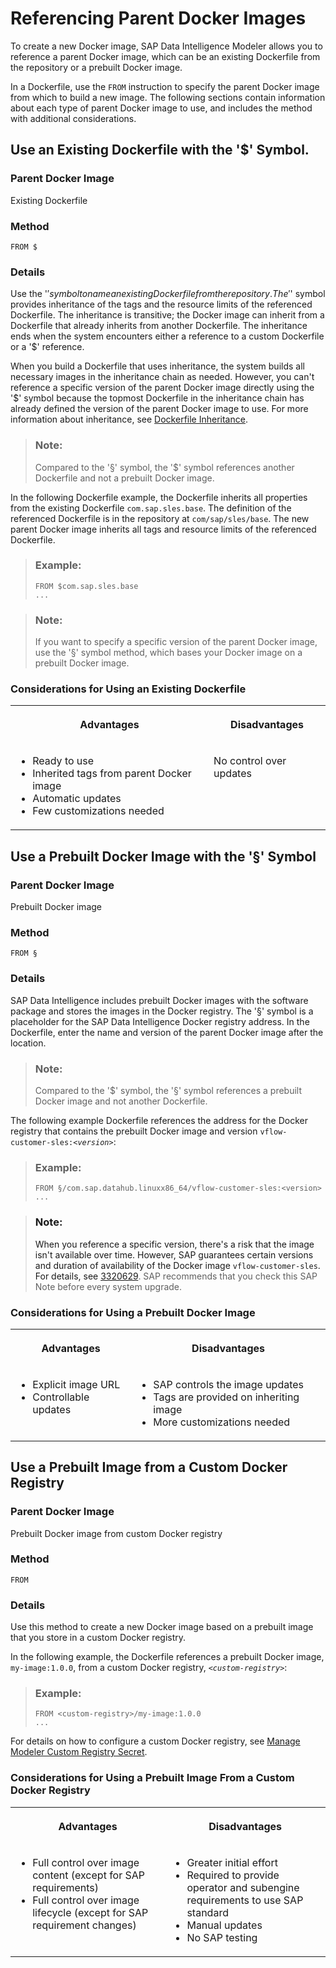 <!-- loiod9a3063ec31841cdbdd64c8847dcc67e -->

# Referencing Parent Docker Images

To create a new Docker image, SAP Data Intelligence Modeler allows you to reference a parent Docker image, which can be an existing Dockerfile from the repository or a prebuilt Docker image.

In a Dockerfile, use the `FROM` instruction to specify the parent Docker image from which to build a new image. The following sections contain information about each type of parent Docker image to use, and includes the method with additional considerations.



<a name="loiod9a3063ec31841cdbdd64c8847dcc67e__section_unw_24z_gxb"/>

## Use an Existing Dockerfile with the '$' Symbol.



### Parent Docker Image

Existing Dockerfile



### Method

`FROM $`



### Details

Use the '$' symbol to name an existing Dockerfile from the repository. The '$' symbol provides inheritance of the tags and the resource limits of the referenced Dockerfile. The inheritance is transitive; the Docker image can inherit from a Dockerfile that already inherits from another Dockerfile. The inheritance ends when the system encounters either a reference to a custom Dockerfile or a '$' reference.

When you build a Dockerfile that uses inheritance, the system builds all necessary images in the inheritance chain as needed. However, you can't reference a specific version of the parent Docker image directly using the '$' symbol because the topmost Dockerfile in the inheritance chain has already defined the version of the parent Docker image to use. For more information about inheritance, see [Dockerfile Inheritance](dockerfile-inheritance-d49a07c.md).

> ### Note:  
> Compared to the '§' symbol, the '$' symbol references another Dockerfile and not a prebuilt Docker image.

In the following Dockerfile example, the Dockerfile inherits all properties from the existing Dockerfile `com.sap.sles.base`. The definition of the referenced Dockerfile is in the repository at `com/sap/sles/base`. The new parent Docker image inherits all tags and resource limits of the referenced Dockerfile.

> ### Example:  
> ```
> FROM $com.sap.sles.base
> ...
> 
> ```

> ### Note:  
> If you want to specify a specific version of the parent Docker image, use the '§' symbol method, which bases your Docker image on a prebuilt Docker image.



### Considerations for Using an Existing Dockerfile


<table>
<tr>
<th valign="top">

Advantages

</th>
<th valign="top">

Disadvantages

</th>
</tr>
<tr>
<td valign="top">

-   Ready to use
-   Inherited tags from parent Docker image
-   Automatic updates
-   Few customizations needed



</td>
<td valign="top">

No control over updates

</td>
</tr>
</table>



<a name="loiod9a3063ec31841cdbdd64c8847dcc67e__section_xd1_g4z_gxb"/>

## Use a Prebuilt Docker Image with the '§' Symbol



### Parent Docker Image

Prebuilt Docker image



### Method

`FROM §`



### Details

SAP Data Intelligence includes prebuilt Docker images with the software package and stores the images in the Docker registry. The '§' symbol is a placeholder for the SAP Data Intelligence Docker registry address. In the Dockerfile, enter the name and version of the parent Docker image after the location.

> ### Note:  
> Compared to the '$' symbol, the '§' symbol references a prebuilt Docker image and not another Dockerfile.

The following example Dockerfile references the address for the Docker registry that contains the prebuilt Docker image and version <code>vflow-customer-sles:<i class="varname">&lt;version&gt;</i></code>:

> ### Example:  
> ```
> FROM §/com.sap.datahub.linuxx86_64/vflow-customer-sles:<version>
> ...
> 
> ```

> ### Note:  
> When you reference a specific version, there's a risk that the image isn't available over time. However, SAP guarantees certain versions and duration of availability of the Docker image `vflow-customer-sles`. For details, see [3320629](https://me.sap.com/notes/3320629). SAP recommends that you check this SAP Note before every system upgrade.



### Considerations for Using a Prebuilt Docker Image


<table>
<tr>
<th valign="top">

Advantages

</th>
<th valign="top">

Disadvantages

</th>
</tr>
<tr>
<td valign="top">

-   Explicit image URL
-   Controllable updates



</td>
<td valign="top">

-   SAP controls the image updates
-   Tags are provided on inheriting image
-   More customizations needed



</td>
</tr>
</table>



<a name="loiod9a3063ec31841cdbdd64c8847dcc67e__section_e13_h4z_gxb"/>

## Use a Prebuilt Image from a Custom Docker Registry



### Parent Docker Image

Prebuilt Docker image from custom Docker registry



### Method

`FROM`



### Details

Use this method to create a new Docker image based on a prebuilt image that you store in a custom Docker registry.

In the following example, the Dockerfile references a prebuilt Docker image, `my-image:1.0.0`, from a custom Docker registry, <code><i class="varname">&lt;custom-registry&gt;</i></code>:

> ### Example:  
> ```
> FROM <custom-registry>/my-image:1.0.0
> ...
> ```

For details on how to configure a custom Docker registry, see [Manage Modeler Custom Registry Secret](https://help.sap.com/docs/SAP_DATA_INTELLIGENCE/ca509b7635484070a655738be408da63/f91ebfeccb3d434980e33f856f1fcb5a.html?version=Cloud).



### Considerations for Using a Prebuilt Image From a Custom Docker Registry


<table>
<tr>
<th valign="top">

Advantages

</th>
<th valign="top">

Disadvantages

</th>
</tr>
<tr>
<td valign="top">

-   Full control over image content \(except for SAP requirements\)
-   Full control over image lifecycle \(except for SAP requirement changes\)



</td>
<td valign="top">

-   Greater initial effort
-   Required to provide operator and subengine requirements to use SAP standard
-   Manual updates
-   No SAP testing



</td>
</tr>
</table>

